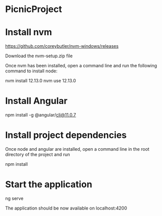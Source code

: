 # PicnicProject

# Install nvm
https://github.com/coreybutler/nvm-windows/releases

Download the nvm-setup.zip file

Once nvm has been installed, open a command line and run the following command to install node:

nvm install 12.13.0
nvm use 12.13.0

# Install Angular
npm install -g @angular/cli@11.0.7


# Install project dependencies
Once node and angular are installed, open a command line in the root directory of the project and run

npm install


# Start the application
ng serve

The application should be now available on localhost:4200

